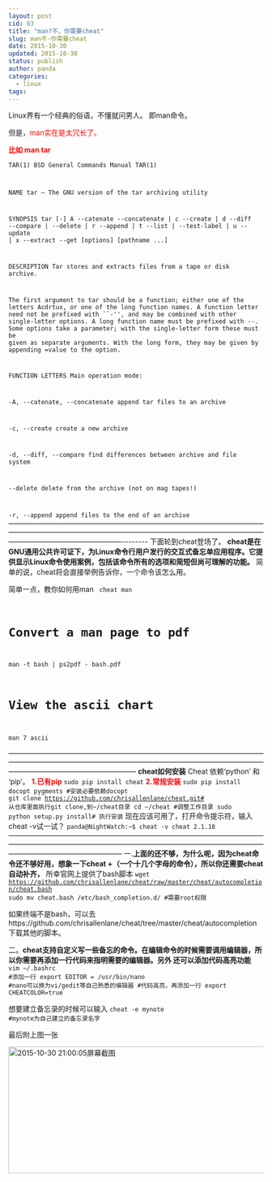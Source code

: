 ```yaml
---
layout: post
cid: 83
title: "man?不，你需要cheat"
slug: man不-你需要cheat
date: 2015-10-30
updated: 2015-10-30
status: publish
author: panda
categories: 
  - linux
tags: 
---
```



Linux界有一个经典的俗语，不懂就问男人。 即man命令。

但是，<span style="color: #ff0000;">man实在是太冗长了。</span>


<!--more-->


<strong><span style="color: #ff0000;">比如 man tar</span></strong>

<code lang="bash">TAR(1) BSD General Commands Manual TAR(1)

NAME
tar — The GNU version of the tar archiving utility

SYNOPSIS
tar [-] A --catenate --concatenate | c --create | d --diff --compare | --delete | r --append | t --list |
--test-label | u --update | x --extract --get [options] [pathname ...]

DESCRIPTION
Tar stores and extracts files from a tape or disk archive.

The first argument to tar should be a function; either one of the letters Acdrtux, or one of the long function
names. A function letter need not be prefixed with ``-'', and may be combined with other single-letter options.
A long function name must be prefixed with --. Some options take a parameter; with the single-letter form these
must be given as separate arguments. With the long form, they may be given by appending =value to the option.

FUNCTION LETTERS
Main operation mode:

-A, --catenate, --concatenate
append tar files to an archive

-c, --create
create a new archive

-d, --diff, --compare
find differences between archive and file system

--delete
delete from the archive (not on mag tapes!)

-r, --append
append files to the end of an archive
</code>
————————————————————————————————————————————————————————————————————————————————————————--------
下面轮到cheat登场了。
<strong>cheat是在GNU通用公共许可证下，为Linux命令行用户发行的交互式备忘单应用程序。它提供显示Linux命令使用案例，包括该命令所有的选项和简短但尚可理解的功能。</strong>
简单的说，cheat将会直接举例告诉你，一个命令该怎么用。

简单一点，教你如何用man
<code lang="bash"> cheat man
# Convert a man page to pdf
man -t bash | ps2pdf - bash.pdf

# View the ascii chart
man 7 ascii</code>

——————————————————————————————————————————————————————————————————————————————————————————
<strong>cheat如何安装</strong>
Cheat 依赖‘python’ 和 ‘pip’。
<strong><span style="color: #ff0000;">1.已有pip</span></strong>
<code lang="bash">sudo pip install cheat</code>
<strong><span style="color: #ff0000;">2.常规安装</span></strong>
<code lang="bash">sudo pip install docopt pygments #安装必要依赖docopt
git clone https://github.com/chrisallenlane/cheat.git# 从仓库里面执行git clone,到~/cheat目录
cd ~/cheat #调整工作目录
sudo python setup.py install# 执行安装</code>
现在应该可用了，打开命令提示符，输入cheat -v试一试？
<code lang="bash">panda@NightWatch:~$ cheat -v
cheat 2.1.18</code>
————————————————————————————————————————————————————————————————————————————————————————
一.<strong>上面的还不够，为什么呢，因为cheat命令还不够好用，想象一下cheat +（一个十几个字母的命令），所以你还需要cheat自动补齐，</strong>
所幸官网上提供了bash脚本
<code lang="bash">wget https://github.com/chrisallenlane/cheat/raw/master/cheat/autocompletion/cheat.bash
sudo mv cheat.bash /etc/bash_completion.d/ #需要root权限 </code>

如果终端不是bash，可以去https://github.com/chrisallenlane/cheat/tree/master/cheat/autocompletion 下载其他的脚本。

二。<strong>cheat支持自定义写一些备忘的命令。在编辑命令的时候需要调用编辑器，所以你需要再添加一行代码来指明需要的编辑器。另外 还可以添加代码高亮功能</strong>
<code lang="bash">vim ~/.bashrc
#添加一行
export EDITOR = /usr/bin/nano #nano可以换为vi/gedit等自己熟悉的编辑器
#代码高亮，再添加一行
export CHEATCOLOR=true</code>

想要建立备忘录的时候可以输入
<code lang="bash">cheat -e mynote #mynote为自己建立的备忘录名字</code>

最后附上图一张

<a href="http://www.cutinlove.com/wp-content/uploads/2015/10/2015-10-30-210005屏幕截图.png"><img class="alignnone size-medium wp-image-87" src="http://www.cutinlove.com/wp-content/uploads/2015/10/2015-10-30-210005屏幕截图-300x174.png" alt="2015-10-30 21:00:05屏幕截图" width="600" height="250" /></a>
